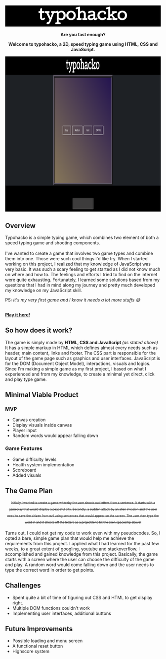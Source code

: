<p align="center">
  <img src="https://github.com/hfzgfr/typohacko/blob/master/img/title.png">
</p>

<p align="center">
  <strong>Are you fast enough?</strong>
</p>
  <p align="center">
    <strong>Welcome to typohacko, a 2D, speed typing game using HTML, CSS and JavaScript.</strong>
  </p>

<p align="center">
  <img width="1000" height="500" src="https://github.com/hfzgfr/typohacko/blob/master/img/README_start.png">
</p>


<h2>
  Overview
</h2>

<p class="lh-default">Typohacko is a simple typing game, which combines two element of both a speed typing game and shooting components. <br> <br>
I've wanted to create a game that involves two game types and combine them into one. Those were such cool things I'd like try. When I started working on this project, I realized that my knowledge of JavaScript was very basic. It was such a scary feeling to get started as I did not know much on where and how to. The feelings and efforts I tried to find on the internet were quite exhausting. Fortunately, I learned some solutions based from my questions that I had in mind along my journey and pretty much developed my knowledge on my JavaScript skill.</p> <p>PS: <em>It's my very first game and I know it needs a lot more stuffs 😅</em></p>
<br>
<strong>
  <a href="https://hfzgfr.github.io/typohacko/" target="_blank">Play it here!</a>
</strong>
<br>
<h2>So how does it work?</h2>
<p>The game is simply made by <strong>HTML, CSS and JavaScript </strong><em>(as stated above)</em> It has a simple markup in HTML which defines almost every needs such as header, main content, links and footer. The CSS part is responsible for the layout of the game page such as graphics and user interfaces. JavaScript is for the DOM (Document Object Model), interactions, visuals and logics. Since I'm making a simple game as my first project, I based on what I experienced and from my knowledge, to create a minimal yet direct, click and play type game.</p>

<h2>
  Minimal Viable Product
</h2>

<h3>
  MVP
</h3>

<ul>
  <li>Canvas creation</li>
  <li>Display visuals inside canvas</li>
  <li>Player input</li>
  <li>Random words would appear falling down</li>
</ul>

<h3>Game Features</h3>

<ul>
  <li>Game difficulty levels</li>
  <li>Health system implementation</li>
  <li>Scoreboard</li>
  <li>Added visuals</li>
</ul>

<h2>
  The Game Plan
</h2>
<p align="center">
<sub><sup><strike>Initially I wanted to create a game whereby the user shoots out letters from a sentence. It starts with a gameplay that would display a peaceful city. Secondly, a sudden attack by an alien invasion and the user need to save the citizen from evil using sentences that would appear on the screen. The user then type the word in and it shoots off the letters as a projectile to hit the alien spaceship above!</strike></sub></sup>
</p>

<p>Turns out, I could not get my code to work even with my pseudocodes. So, I opted a bare, simple game plan that would help me achieve the requirements from this project. I applied what I had learned for the past few weeks, to a great extent of googling, youtube and stackoverflow. I accomplished and gained knowledge from this project. Basically, the game starts with a screen where the user can choose the difficulty of the game and play. A random word would come falling down and the user needs to type the correct word in order to get points.</p>


<h2>
  Challenges
</h2>

<ul>
  <li>Spent quite a bit of time of figuring out CSS and HTML to get display right.</li>
  <li>Multiple DOM functions couldn't work</li>
  <li>Implementing user interfaces, additional buttons</li>
</ul>

<h2>
  Future Improvements
</h2>

<ul>
  <li>Possible loading and menu screen</li>
  <li>A functional reset button</li>
  <li>Highscore system</li>
</ul>
  
